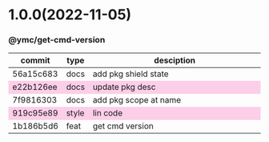<a name="1.0.0"></a>
# 1.0.0(2022-11-05)
### @ymc/get-cmd-version
<table><thead><tr><th>commit</th><th>type</th><th style="width:80%">desciption</th></tr></thead><tbody><tr><td><a title="docs(core): add pkg shield state&#10;&#10;export handle as default&#10;&#10;generated by ymc@robot" hrel="https://github.com/ymc-github/js-idea/commit/a56a15c68310080bb291fd0a51d3cd8a74326b67"> 56a15c683 </a></td>
<td>docs</td>
<td>add pkg shield state</td></tr>
<tr style="background-color:#fdcee8;" ><td><a title="docs(core): update pkg desc&#10;&#10;export class and instance&#10;export ChanelogFile, changelogfile&#10;&#10;generated by ymc@robot" hrel="https://github.com/ymc-github/js-idea/commit/3e22b126eecba5de7a1bdd9ef97a5d524c274ec2"> e22b126ee </a></td>
<td>docs</td>
<td>update pkg desc</td></tr>
<tr><td><a title="docs(core): add pkg scope at name&#10;&#10;export setClassConstructor and alias&#10;export setClassMethod and alias&#10;export mixClass and alias&#10;export setClassMethodAlias&#10;&#10;generated by ymc@robot" hrel="https://github.com/ymc-github/js-idea/commit/17f9816303affed7df6cf9d56cf31f4ee2c7cbd5"> 7f9816303 </a></td>
<td>docs</td>
<td>add pkg scope at name</td></tr>
<tr style="background-color:#fdcee8;" ><td><a title="style(core): lin code&#10;&#10;use cjs,esm,umd format&#10;use min version per format&#10;use esm without min as index.js&#10;&#10;generated by ymc@robot" hrel="https://github.com/ymc-github/js-idea/commit/b919c95e89f2b52d66be17b4b31854071f6f6c39"> 919c95e89 </a></td>
<td>style</td>
<td>lin code</td></tr>
<tr><td><a title="feat(core): get cmd version&#10;&#10;use cjs,esm,umd format&#10;use min version per format&#10;use esm without min as index.js&#10;&#10;generated by ymc@robot" hrel="https://github.com/ymc-github/js-idea/commit/c1b186b5d6af709ae6937b07fce32a8d556ff86e"> 1b186b5d6 </a></td>
<td>feat</td>
<td>get cmd version</td></tr></tbody></table>